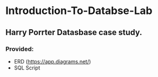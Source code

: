 # Introduction-To-Databse-Lab
## Harry Porrter Datasbase case study.
### Provided:
- ERD (https://app.diagrams.net/)
- SQL Script
